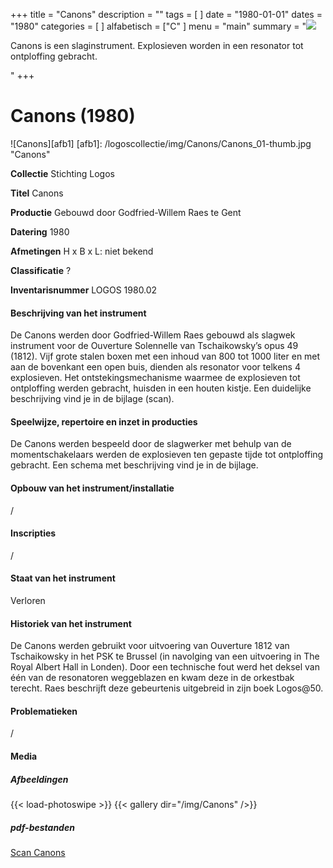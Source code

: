 +++
title = "Canons"
description = ""
tags = [
]
date = "1980-01-01"
dates = "1980"
categories = [
]
alfabetisch = ["C"
]
menu = "main"
summary = "<a href='/logoscollectie/1980/canons'><img src='/logoscollectie/img/Canons/Canons_01-thumb.jpg'></a><p>Canons is een slaginstrument. Explosieven worden in een resonator tot ontploffing gebracht.</p>"
+++


# Canons (1980)

![Canons][afb1]
[afb1]: /logoscollectie/img/Canons/Canons_01-thumb.jpg "Canons"

**Collectie**
Stichting Logos

**Titel**
Canons

**Productie**
Gebouwd door Godfried-Willem Raes te Gent

**Datering**
1980

**Afmetingen**
H x B x L: niet bekend

**Classificatie**
?

**Inventarisnummer**
LOGOS 1980.02

#### Beschrijving van het instrument
De Canons werden door Godfried-Willem Raes gebouwd als slagwek instrument voor de Ouverture Solennelle van Tschaikowsky’s opus 49 (1812).
Vijf grote stalen boxen met een inhoud van 800 tot 1000 liter en met aan de bovenkant een open buis, dienden als resonator voor telkens 4 explosieven. Het ontstekingsmechanisme waarmee de explosieven tot ontploffing werden gebracht, huisden in een houten kistje. Een duidelijke beschrijving vind je in de bijlage (scan).

#### Speelwijze, repertoire en inzet in producties
De Canons werden bespeeld door de slagwerker met behulp van de momentschakelaars werden de explosieven ten gepaste tijde tot ontploffing gebracht. Een schema met beschrijving vind je in de bijlage.

#### Opbouw van het instrument/installatie
/

#### Inscripties
/

#### Staat van het instrument
Verloren

#### Historiek van het instrument
De Canons werden gebruikt voor uitvoering van Ouverture 1812 van Tschaikowsky in het PSK te Brussel (in navolging van een uitvoering in The Royal Albert Hall in Londen). Door een technische fout werd het deksel van één van de resonatoren weggeblazen en kwam deze in de orkestbak terecht. Raes beschrijft deze gebeurtenis uitgebreid in zijn boek Logos@50.

#### Problematieken
/

#### Media
##### Afbeeldingen
{{< load-photoswipe >}}
{{< gallery dir="/img/Canons" />}}

##### pdf-bestanden
[Scan Canons](/logoscollectie/pdf/Canons/Scan_Canons.pdf)

